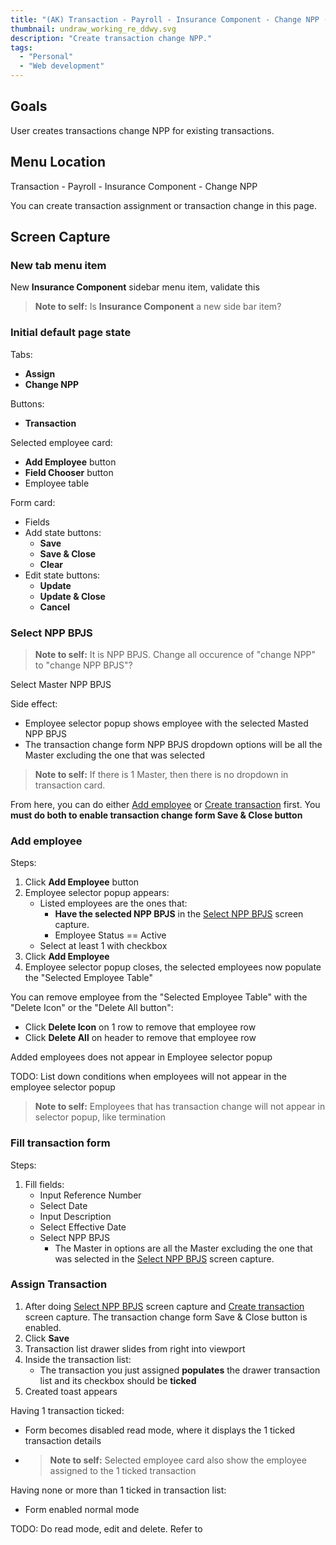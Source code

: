 ```yaml
---
title: "(AK) Transaction - Payroll - Insurance Component - Change NPP (Manual)"
thumbnail: undraw_working_re_ddwy.svg
description: "Create transaction change NPP."
tags: 
  - "Personal"
  - "Web development"
---
```


## Goals

User creates transactions change NPP for existing transactions.

## Menu Location

Transaction - Payroll - Insurance Component - Change NPP

You can create transaction assignment or transaction change in this page.

## Screen Capture

### New tab menu item

New **Insurance Component** sidebar menu item, validate this

> **Note to self:** Is **Insurance Component** a new side bar item?

### Initial default page state

Tabs:
- **Assign**
- **Change NPP**

Buttons:
- **Transaction**

Selected employee card:
- **Add Employee** button
- **Field Chooser** button
- Employee table

Form card:
- Fields
- Add state buttons:
    - **Save**
    - **Save & Close**
    - **Clear**
- Edit state buttons:
    - **Update**
    - **Update & Close**
    - **Cancel**

### Select NPP BPJS

> **Note to self:** It is NPP BPJS. Change all occurence of "change NPP" to "change NPP BPJS"?

Select Master NPP BPJS

Side effect:
- Employee selector popup shows employee with the selected Masted NPP BPJS
- The transaction change form NPP BPJS dropdown options will be all the Master excluding the one that was selected

> **Note to self:** If there is 1 Master, then there is no dropdown in transaction card.

From here, you can do either [Add employee](#add-employee) or [Create transaction](#create-transaction) first. You **must do both to enable transaction change form Save & Close button**

### Add employee

Steps:
1. Click **Add Employee** button
2. Employee selector popup appears:
    - Listed employees are the ones that:
        - **Have the selected NPP BPJS** in the [Select NPP BPJS](#select-npp-bpjs) screen capture.
        - Employee Status == Active
    - Select at least 1 with checkbox
3. Click **Add Employee**
4. Employee selector popup closes, the selected employees now populate the "Selected Employee Table"

You can remove employee from the "Selected Employee Table" with the "Delete Icon" or the "Delete All button":
- Click **Delete Icon** on 1 row to remove that employee row
- Click **Delete All** on header to remove that employee row

Added employees does not appear in Employee selector popup

TODO: List down conditions when employees will not appear in the employee selector popup

> **Note to self:** Employees that has transaction change will not appear in selector popup, like termination

### Fill transaction form

Steps:
1. Fill fields:
    - Input Reference Number
    - Select Date
    - Input Description
    - Select Effective Date
    - Select NPP BPJS
        - The Master in options are all the Master excluding the one that was selected in the [Select NPP BPJS](#select-npp-bpjs) screen capture.

### Assign Transaction

1. After doing [Select NPP BPJS](#select-npp-bpjs) screen capture and [Create transaction](#create-transaction) screen capture. The transaction change form Save & Close button is enabled.
2. Click **Save**
3. Transaction list drawer slides from right into viewport
4. Inside the transaction list:
    - The transaction you just assigned **populates** the drawer transaction list and its checkbox should be **ticked**
5. Created toast appears

Having 1 transaction ticked:
- Form becomes disabled read mode, where it displays the 1 ticked transaction details
- > **Note to self:** Selected employee card also show the employee assigned to the 1 ticked transaction

Having none or more than 1 ticked in transaction list:
- Form enabled normal mode

TODO: Do read mode, edit and delete. Refer to 
